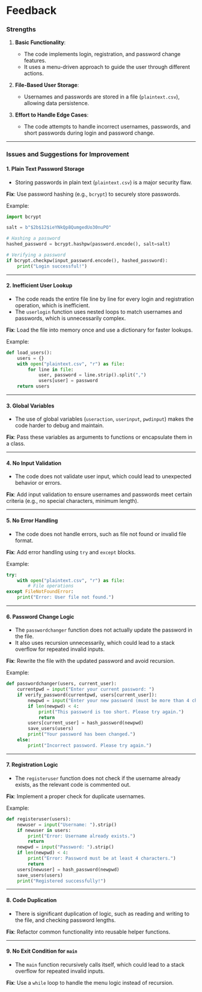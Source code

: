 # Feedback

### **Strengths**
1. **Basic Functionality**:
   - The code implements login, registration, and password change features.
   - It uses a menu-driven approach to guide the user through different actions.

2. **File-Based User Storage**:
   - Usernames and passwords are stored in a file (`plaintext.csv`), allowing data persistence.

3. **Effort to Handle Edge Cases**:
   - The code attempts to handle incorrect usernames, passwords, and short passwords during login and password change.

---

### **Issues and Suggestions for Improvement**

#### 1. **Plain Text Password Storage**
   - Storing passwords in plain text (`plaintext.csv`) is a major security flaw.

   **Fix**: Use password hashing (e.g., `bcrypt`) to securely store passwords.

   Example:
   ```python
   import bcrypt

   salt = b"$2b$12$ieYNkQp8QumgedUo30nuPO"

   # Hashing a password
   hashed_password = bcrypt.hashpw(password.encode(), salt=salt)

   # Verifying a password
   if bcrypt.checkpw(input_password.encode(), hashed_password):
       print("Login successful!")
   ```

---

#### 2. **Inefficient User Lookup**
   - The code reads the entire file line by line for every login and registration operation, which is inefficient.
   - The `userlogin` function uses nested loops to match usernames and passwords, which is unnecessarily complex.

   **Fix**: Load the file into memory once and use a dictionary for faster lookups.

   Example:
   ```python
   def load_users():
       users = {}
       with open("plaintext.csv", "r") as file:
           for line in file:
               user, password = line.strip().split(",")
               users[user] = password
       return users
   ```

---

#### 3. **Global Variables**
   - The use of global variables (`useraction`, `userinput`, `pwdinput`) makes the code harder to debug and maintain.

   **Fix**: Pass these variables as arguments to functions or encapsulate them in a class.

---

#### 4. **No Input Validation**
   - The code does not validate user input, which could lead to unexpected behavior or errors.

   **Fix**: Add input validation to ensure usernames and passwords meet certain criteria (e.g., no special characters, minimum length).

---

#### 5. **No Error Handling**
   - The code does not handle errors, such as file not found or invalid file format.

   **Fix**: Add error handling using `try` and `except` blocks.

   Example:
   ```python
   try:
       with open("plaintext.csv", "r") as file:
           # File operations
   except FileNotFoundError:
       print("Error: User file not found.")
   ```

---

#### 6. **Password Change Logic**
   - The `passwordchanger` function does not actually update the password in the file.
   - It also uses recursion unnecessarily, which could lead to a stack overflow for repeated invalid inputs.

   **Fix**: Rewrite the file with the updated password and avoid recursion.

   Example:
   ```python
   def passwordchanger(users, current_user):
       currentpwd = input("Enter your current password: ")
       if verify_password(currentpwd, users[current_user]):
           newpwd = input("Enter your new password (must be more than 4 characters): ")
           if len(newpwd) < 4:
               print("This password is too short. Please try again.")
               return
           users[current_user] = hash_password(newpwd)
           save_users(users)
           print("Your password has been changed.")
       else:
           print("Incorrect password. Please try again.")
   ```

---

#### 7. **Registration Logic**
   - The `registeruser` function does not check if the username already exists, as the relevant code is commented out.

   **Fix**: Implement a proper check for duplicate usernames.

   Example:
   ```python
   def registeruser(users):
       newuser = input("Username: ").strip()
       if newuser in users:
           print("Error: Username already exists.")
           return
       newpwd = input("Password: ").strip()
       if len(newpwd) < 4:
           print("Error: Password must be at least 4 characters.")
           return
       users[newuser] = hash_password(newpwd)
       save_users(users)
       print("Registered successfully!")
   ```

---

#### 8. **Code Duplication**
   - There is significant duplication of logic, such as reading and writing to the file, and checking password lengths.

   **Fix**: Refactor common functionality into reusable helper functions.

---

#### 9. **No Exit Condition for `main`**
   - The `main` function recursively calls itself, which could lead to a stack overflow for repeated invalid inputs.

   **Fix**: Use a `while` loop to handle the menu logic instead of recursion.